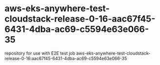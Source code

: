 # aws-eks-anywhere-test-cloudstack-release-0-16-aac67f45-6431-4dba-ac69-c5594e63e066-35
repository for use with E2E test job aws-eks-anywhere-test-cloudstack-release-0-16:aac67f45-6431-4dba-ac69-c5594e63e066-35
